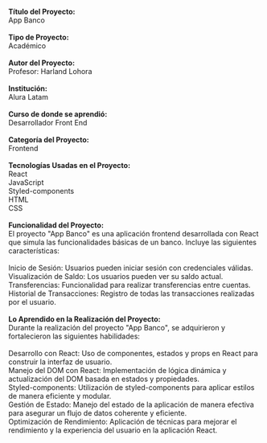 <strong>Título del Proyecto:</strong> <br/>
App Banco<br/>
<br/>
<strong>Tipo de Proyecto:</strong><br/>
Académico<br/>
<br/>
<strong>Autor del Proyecto:</strong><br/>
Profesor: Harland Lohora<br/>
<br/>
<strong>Institución:</strong><br/>
Alura Latam<br/>
<br/>
<strong>Curso de donde se aprendió:</strong><br/>
Desarrollador Front End<br/>
<br/>
<strong>Categoría del Proyecto:</strong><br/>
Frontend<br/>
<br/>
<strong>Tecnologías Usadas en el Proyecto:</strong><br/>
React <br/>
JavaScript <br/>
Styled-components <br/>
HTML <br/>
CSS <br/>
<br/>
<strong>Funcionalidad del Proyecto:</strong><br/>
El proyecto "App Banco" es una aplicación frontend desarrollada con React que simula las funcionalidades básicas de un banco. Incluye las siguientes características:<br/>
<br/>
Inicio de Sesión: Usuarios pueden iniciar sesión con credenciales válidas.<br/>
Visualización de Saldo: Los usuarios pueden ver su saldo actual.<br/>
Transferencias: Funcionalidad para realizar transferencias entre cuentas.<br/>
Historial de Transacciones: Registro de todas las transacciones realizadas por el usuario.<br/>
<br/>
<strong>Lo Aprendido en la Realización del Proyecto:</strong><br/>
Durante la realización del proyecto "App Banco", se adquirieron y fortalecieron las siguientes habilidades:<br/>
<br/>
Desarrollo con React: Uso de componentes, estados y props en React para construir la interfaz de usuario.<br/>
Manejo del DOM con React: Implementación de lógica dinámica y actualización del DOM basada en estados y propiedades.<br/>
Styled-components: Utilización de styled-components para aplicar estilos de manera eficiente y modular.<br/>
Gestión de Estado: Manejo del estado de la aplicación de manera efectiva para asegurar un flujo de datos coherente y eficiente.<br/>
Optimización de Rendimiento: Aplicación de técnicas para mejorar el rendimiento y la experiencia del usuario en la aplicación React.<br/>
